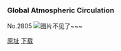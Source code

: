 ### Global Atmospheric Circulation
No.2805
![图片不见了~~~](https://imgs.xkcd.com/comics/global_atmospheric_circulation.png)

[原址](https://xkcd.com//2805) [下载](https://imgs.xkcd.com/comics/global_atmospheric_circulation.png)

